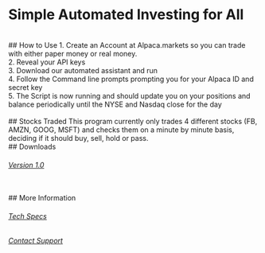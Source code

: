 # Simple Automated Investing for All

<br>
## How to Use
1. Create an Account at Alpaca.markets so you can trade with either paper money or real money. <br>
2. Reveal your API keys<br>
3. Download our automated assistant and run <br>
4. Follow the Command line prompts prompting you for your Alpaca ID and secret key <br>
5. The Script is now running and should update you on your positions and balance periodically until the NYSE and Nasdaq close for the day <br>
<br>
## Stocks Traded
This program currently only trades 4 different stocks (FB, AMZN, GOOG, MSFT) and checks them on a minute by minute basis, deciding if it should buy, sell, hold or pass. 
<br>
## Downloads
<h6> <a href="dist/StockBot.exe">Version 1.0</a> </h6>
<br>
## More Information
<h6> <a href="TechnologySpecs.md">Tech Specs</a> </h6>
<h6> <a href="Support.md">Contact Support</a>   </h6.
